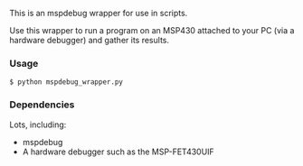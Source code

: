 This is an mspdebug wrapper for use in scripts.

Use this wrapper to run a program on an MSP430 attached to your PC (via a
hardware debugger) and gather its results.

### Usage

    $ python mspdebug_wrapper.py

### Dependencies
Lots, including:
 * mspdebug
 * A hardware debugger such as the MSP-FET430UIF
